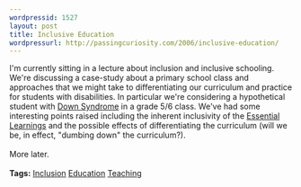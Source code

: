 ```yaml
--- 
wordpressid: 1527
layout: post
title: Inclusive Education
wordpressurl: http://passingcuriosity.com/2006/inclusive-education/
---
```

I'm currently sitting in a lecture about inclusion and inclusive schooling. We're discussing a case-study about a primary school class and approaches that we might take to differentiating our curriculum and practice for students with disabilities. In particular we're considering a hypothetical student with <a href="http://en.wikipedia.org/wiki/Down_syndrome">Down Syndrome</a> in a grade 5/6 class. We've had some interesting points raised including the inherent inclusivity of the <a href="http://www.ltag.education.tas.gov.au/references.htm#ELsresources">Essential Learnings</a> and the possible effects of differentiating the curriculum (will we be, in effect, "dumbing down" the curriculum?).<br /><br />More later.<br /><br /><span class="tags"><strong>Tags:</strong> <a rel="tag" href="http://del.icio.us/thsutton/inclusion">Inclusion</a> <a rel="tag" href="http://del.icio.us/thsutton/education">Education</a> <a rel="tag" href="http://del.icio.us/thsutton/teaching">Teaching</a></span>
